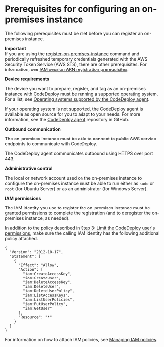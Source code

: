 # Prerequisites for configuring an on\-premises instance<a name="instances-on-premises-prerequisites"></a>

The following prerequisites must be met before you can register an on\-premises instance\.

**Important**  
If you are using the [register\-on\-premises\-instance](https://docs.aws.amazon.com/cli/latest/reference/deploy/register-on-premises-instance.html) command and periodically refreshed temporary credentials generated with the AWS Security Token Service \(AWS STS\), there are other prerequisites\. For information, see [IAM session ARN registration prerequisites](register-on-premises-instance-iam-session-arn.md#register-on-premises-instance-iam-session-arn-prerequisites)\.

**Device requirements**

The device you want to prepare, register, and tag as an on\-premises instance with CodeDeploy must be running a supported operating system\. For a list, see [Operating systems supported by the CodeDeploy agent](codedeploy-agent.md#codedeploy-agent-supported-operating-systems)\.

If your operating system is not supported, the CodeDeploy agent is available as open source for you to adapt to your needs\. For more information, see the [CodeDeploy agent](https://github.com/aws/aws-codedeploy-agent) repository in GitHub\.

**Outbound communication**

The on\-premises instance must be able to connect to public AWS service endpoints to communicate with CodeDeploy\.

The CodeDeploy agent communicates outbound using HTTPS over port 443\.

**Administrative control**

The local or network account used on the on\-premises instance to configure the on\-premises instance must be able to run either as `sudo` or `root` \(for Ubuntu Server\) or as an administrator \(for Windows Server\)\.

**IAM permissions**

The IAM identity you use to register the on\-premises instance must be granted permissions to complete the registration \(and to deregister the on\-premises instance, as needed\)\.

In addition to the policy described in [Step 3: Limit the CodeDeploy user's permissions](getting-started-policy.md), make sure the calling IAM identity has the following additional policy attached\.

```
{
  "Version": "2012-10-17",
  "Statement": [
    {
      "Effect": "Allow", 
      "Action": [
        "iam:CreateAccessKey",
        "iam:CreateUser",
        "iam:DeleteAccessKey",
        "iam:DeleteUser",
        "iam:DeleteUserPolicy",
        "iam:ListAccessKeys",
        "iam:ListUserPolicies",
        "iam:PutUserPolicy",
        "iam:GetUser"
      ],
      "Resource": "*"
    }
  ]
}
```

For information on how to attach IAM policies, see [Managing IAM policies](https://docs.aws.amazon.com/IAM/latest/UserGuide/access_policies_manage.html)\.